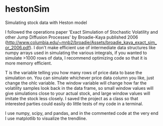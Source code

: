 # hestonSim

Simulating stock data with Heston model

I followed the operations paper 'Exact Simulation of Stochastic Volatility and other Jump Diffusion Processes' by Broadie-Kaya published 2006 (http://www.columbia.edu/~mnb2/broadie/Assets/broadie_kaya_exact_sim_or_2006.pdf). I don't make efficient use of intermediate data structures like numpy arrays used in simulating the various integrals, if you wanted to simulate  >1000 rows of data, I recommend optimizing code so that it is more memory efficient. 

T is the variable telling you how many rows of price data to base the simulation on. You can simulate whichever price data column you like, just change the ohlc variable. The window variable will change how far the volatility samples look back in the data frame, so small window values will give simulations close to your actual stock, and large window values will imitate the stock less closely. I saved the project as a class so that interested parties could easily do little tests of my code in a terminal.

I use numpy, scipy, and pandas, and in the commented code at the very end I use matplotlib to visualize the trendline.
